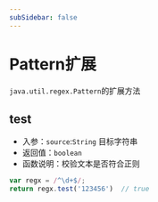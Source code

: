 ```yaml
---
subSidebar: false
---
```

# Pattern扩展

`java.util.regex.Pattern`的扩展方法

## test
- 入参：`source`:`String`  目标字符串
- 返回值：`boolean`
- 函数说明：校验文本是否符合正则
```js
var regx = /^\d+$/;
return regx.test('123456')  // true
```
